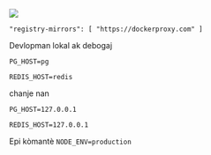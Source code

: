 ![](https://pub-b8db533c86124200a9d799bf3ba88099.r2.dev/2023/03/wbhiRD1.webp)

```
"registry-mirrors": [ "https://dockerproxy.com" ]
```

Devlopman lokal ak debogaj

```
PG_HOST=pg

REDIS_HOST=redis
```

chanje nan

```
PG_HOST=127.0.0.1

REDIS_HOST=127.0.0.1

```

Epi kòmantè `NODE_ENV=production`